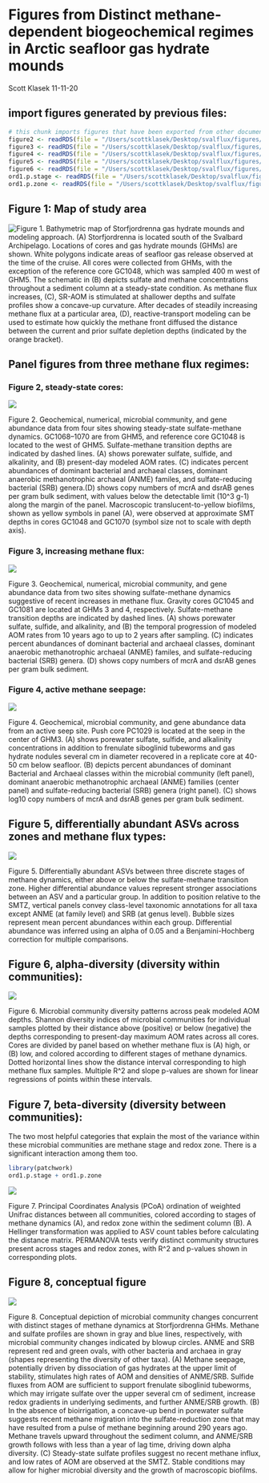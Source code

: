 Figures from Distinct methane-dependent biogeochemical regimes in Arctic
seafloor gas hydrate mounds
================
Scott Klasek
11-11-20

## import figures generated by previous files:

``` r
# this chunk imports figures that have been exported from other documents into /figures
figure2 <- readRDS(file = "/Users/scottklasek/Desktop/svalflux/figures/figure2") 
figure3 <- readRDS(file = "/Users/scottklasek/Desktop/svalflux/figures/figure3") 
figure4 <- readRDS(file = "/Users/scottklasek/Desktop/svalflux/figures/figure4") 
figure5 <- readRDS(file = "/Users/scottklasek/Desktop/svalflux/figures/figure5") # biomarkers
figure6 <- readRDS(file = "/Users/scottklasek/Desktop/svalflux/figures/figure6") # alpha diversity 
ord1.p.stage <- readRDS(file = "/Users/scottklasek/Desktop/svalflux/figures/ord1.p.stage") # figure 7A ordination
ord1.p.zone <- readRDS(file = "/Users/scottklasek/Desktop/svalflux/figures/ord1.p.zone") # figure 7B ordination
```

## Figure 1: Map of study area

![Figure 1. Bathymetric map of Storfjordrenna gas hydrate mounds and
modeling approach. (A) Storfjordrenna is located south of the Svalbard
Archipelago. Locations of cores and gas hydrate mounds (GHMs) are shown.
White polygons indicate areas of seafloor gas release observed at the
time of the cruise. All cores were collected from GHMs, with the
exception of the reference core GC1048, which was sampled 400 m west of
GHM5. The schematic in (B) depicts sulfate and methane concentrations
throughout a sediment column at a steady-state condition. As methane
flux increases, (C), SR-AOM is stimulated at shallower depths and
sulfate profiles show a concave-up curvature. After decades of steadily
increasing methane flux at a particular area, (D), reactive-transport
modeling can be used to estimate how quickly the methane front diffused
the distance between the current and prior sulfate depletion depths
(indicated by the orange
bracket).](/Users/scottklasek/Desktop/svalflux/figures/F1.png)

## Panel figures from three methane flux regimes:

### Figure 2, steady-state cores:

<img src="flux_updated_figs_files/figure-gfm/unnamed-chunk-2-1.png" style="display: block; margin: auto;" />

Figure 2. Geochemical, numerical, microbial community, and gene
abundance data from four sites showing steady-state sulfate-methane
dynamics. GC1068–1070 are from GHM5, and reference core GC1048 is
located to the west of GHM5. Sulfate-methane transition depths are
indicated by dashed lines. (A) shows porewater sulfate, sulfide, and
alkalinity, and (B) present-day modeled AOM rates. (C) indicates percent
abundances of dominant bacterial and archaeal classes, dominant
anaerobic methanotrophic archaeal (ANME) familes, and sulfate-reducing
bacterial (SRB) genera.(D) shows copy numbers of mcrA and dsrAB genes
per gram bulk sediment, with values below the detectable limit (10^3
g-1) along the margin of the panel. Macroscopic translucent-to-yellow
biofilms, shown as yellow symbols in panel (A), were observed at
approximate SMT depths in cores GC1048 and GC1070 (symbol size not to
scale with depth
axis).

### Figure 3, increasing methane flux:

<img src="flux_updated_figs_files/figure-gfm/unnamed-chunk-3-1.png" style="display: block; margin: auto;" />

Figure 3. Geochemical, numerical, microbial community, and gene
abundance data from two sites showing sulfate-methane dynamics
suggestive of recent increases in methane flux. Gravity cores GC1045 and
GC1081 are located at GHMs 3 and 4, respectively. Sulfate-methane
transition depths are indicated by dashed lines. (A) shows porewater
sulfate, sulfide, and alkalinity, and (B) the temporal progression of
modeled AOM rates from 10 years ago to up to 2 years after sampling. (C)
indicates percent abundances of dominant bacterial and archaeal classes,
dominant anaerobic methanotrophic archaeal (ANME) familes, and
sulfate-reducing bacterial (SRB) genera. (D) shows copy numbers of mcrA
and dsrAB genes per gram bulk
sediment.

### Figure 4, active methane seepage:

<img src="flux_updated_figs_files/figure-gfm/unnamed-chunk-4-1.png" style="display: block; margin: auto;" />

Figure 4. Geochemical, microbial community, and gene abundance data from
an active seep site. Push core PC1029 is located at the seep in the
center of GHM3. (A) shows porewater sulfate, sulfide, and alkalinity
concentrations in addition to frenulate siboglinid tubeworms and gas
hydrate nodules several cm in diameter recovered in a replicate core at
40-50 cm below seafloor. (B) depicts percent abundances of dominant
Bacterial and Archaeal classes within the microbial community (left
panel), dominant anaerobic methanotrophic archaeal (ANME) families
(center panel) and sulfate-reducing bacterial (SRB) genera (right
panel). (C) shows log10 copy numbers of mcrA and dsrAB genes per gram
bulk
sediment.

## Figure 5, differentially abundant ASVs across zones and methane flux types:

<img src="flux_updated_figs_files/figure-gfm/unnamed-chunk-5-1.png" style="display: block; margin: auto;" />

Figure 5. Differentially abundant ASVs between three discrete stages of
methane dynamics, either above or below the sulfate-methane transition
zone. Higher differential abundance values represent stronger
associations between an ASV and a particular group. In addition to
position relative to the SMTZ, vertical panels convey class-level
taxonomic annotations for all taxa except ANME (at family level) and SRB
(at genus level). Bubble sizes represent mean percent abundances within
each group. Differential abundance was inferred using an alpha of 0.05
and a Benjamini-Hochberg correction for multiple
comparisons.

## Figure 6, alpha-diversity (diversity within communities):

<img src="flux_updated_figs_files/figure-gfm/unnamed-chunk-6-1.png" style="display: block; margin: auto;" />

Figure 6. Microbial community diversity patterns across peak modeled AOM
depths. Shannon diversity indices of microbial communities for
individual samples plotted by their distance above (positive) or below
(negative) the depths corresponding to present-day maximum AOM rates
across all cores. Cores are divided by panel based on whether methane
flux is (A) high, or (B) low, and colored according to different stages
of methane dynamics. Dotted horizontal lines show the distance interval
corresponding to high methane flux samples. Multiple R^2 and slope
p-values are shown for linear regressions of points within these
intervals.

## Figure 7, beta-diversity (diversity between communities):

The two most helpful categories that explain the most of the variance
within these microbial communities are methane stage and redox zone.
There is a significant interaction among them too.

``` r
library(patchwork)
ord1.p.stage + ord1.p.zone
```

<img src="flux_updated_figs_files/figure-gfm/unnamed-chunk-7-1.png" style="display: block; margin: auto;" />

Figure 7. Principal Coordinates Analysis (PCoA) ordination of weighted
Unifrac distances between all communities, colored according to stages
of methane dynamics (A), and redox zone within the sediment column (B).
A Hellinger transformation was applied to ASV count tables before
calculating the distance matrix. PERMANOVA tests verify distinct
community structures present across stages and redox zones, with R^2 and
p-values shown in corresponding plots.

## Figure 8, conceptual figure

![](/Users/scottklasek/Desktop/svalflux/figures/flux.conceptual.2.png)

Figure 8. Conceptual depiction of microbial community changes concurrent
with distinct stages of methane dynamics at Storfjordrenna GHMs. Methane
and sulfate profiles are shown in gray and blue lines, respectively,
with microbial community changes indicated by blowup circles. ANME and
SRB represent red and green ovals, with other bacteria and archaea in
gray (shapes representing the diversity of other taxa). (A) Methane
seepage, potentially driven by dissociation of gas hydrates at the upper
limit of stability, stimulates high rates of AOM and densities of
ANME/SRB. Sulfide fluxes from AOM are sufficient to support frenulate
siboglinid tubeworms, which may irrigate sulfate over the upper several
cm of sediment, increase redox gradients in underlying sediments, and
further ANME/SRB growth. (B) In the absence of bioirrigation, a
concave-up bend in porewater sulfate suggests recent methane migration
into the sulfate-reduction zone that may have resulted from a pulse of
methane beginning around 290 years ago. Methane travels upward
throughout the sediment column, and ANME/SRB growth follows with less
than a year of lag time, driving down alpha diversity. (C) Steady-state
sulfate profiles suggest no recent methane influx, and low rates of AOM
are observed at the SMTZ. Stable conditions may allow for higher
microbial diversity and the growth of macroscopic biofilms.
